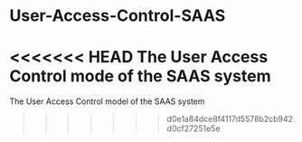 # User-Access-Control-SAAS
<<<<<<< HEAD
The User Access Control mode of the SAAS system
=======
The User Access Control model of the SAAS system
>>>>>>> d0e1a84dce8f4117d5578b2cb942d0cf27251e5e
